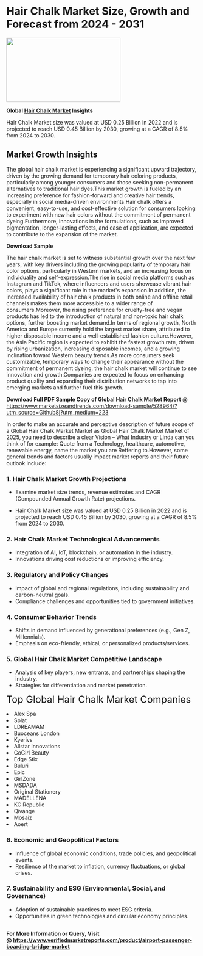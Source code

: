 <H1>Hair Chalk Market Size, Growth and Forecast from 2024 - 2031</H1><img class="aligncenter size-medium wp-image-584254" src="https://thirdeyenews.in/wp-content/uploads/2024/09/Global-Market-Research-300x168.jpeg" alt="" width="300" height="168" /><p><strong>Global&nbsp;<a href="https://www.marketsizeandtrends.com/download-sample/528964/?utm_source=Github8j?utm_medium=223">Hair Chalk Market</a> Insights</strong></p><p>Hair Chalk Market size was valued at USD 0.25 Billion in 2022 and is projected to reach USD 0.45 Billion by 2030, growing at a CAGR of 8.5% from 2024 to 2030.</p><p><h2>Market Growth Insights</h2> <p>The global hair chalk market is experiencing a significant upward trajectory, driven by the growing demand for temporary hair coloring products, particularly among younger consumers and those seeking non-permanent alternatives to traditional hair dyes.This market growth is fueled by an increasing preference for fashion-forward and creative hair trends, especially in social media-driven environments.Hair chalk offers a convenient, easy-to-use, and cost-effective solution for consumers looking to experiment with new hair colors without the commitment of permanent dyeing.Furthermore, innovations in the formulations, such as improved pigmentation, longer-lasting effects, and ease of application, are expected to contribute to the expansion of the market.</p> <p><strong>Download Sample</strong></p> <p>The hair chalk market is set to witness substantial growth over the next few years, with key drivers including the growing popularity of temporary hair color options, particularly in Western markets, and an increasing focus on individuality and self-expression.The rise in social media platforms such as Instagram and TikTok, where influencers and users showcase vibrant hair colors, plays a significant role in the market's expansion.In addition, the increased availability of hair chalk products in both online and offline retail channels makes them more accessible to a wider range of consumers.Moreover, the rising preference for cruelty-free and vegan products has led to the introduction of natural and non-toxic hair chalk options, further boosting market demand.In terms of regional growth, North America and Europe currently hold the largest market share, attributed to higher disposable income and a well-established fashion culture.However, the Asia Pacific region is expected to exhibit the fastest growth rate, driven by rising urbanization, increasing disposable incomes, and a growing inclination toward Western beauty trends.As more consumers seek customizable, temporary ways to change their appearance without the commitment of permanent dyeing, the hair chalk market will continue to see innovation and growth.Companies are expected to focus on enhancing product quality and expanding their distribution networks to tap into emerging markets and further fuel this growth.<p><span class=""><strong>Download Full PDF Sample Copy of Global Hair Chalk Market Report</strong> @ <a href="https://www.marketsizeandtrends.com/download-sample/528964/?utm_source=Github8j?utm_medium=223" target="_blank">https://www.marketsizeandtrends.com/download-sample/528964/?utm_source=Github8j?utm_medium=223</a></span></p><p>In order to make an accurate and perceptive description of future scope of a Global&nbsp;Hair Chalk Market Market as Global&nbsp;Hair Chalk Market Market of 2025, you need to describe a clear Vision &ndash; What Industry or Linda can you think of for example: Quote from a Technology, healthcare, automotive, renewable energy, name the market you are Reffering to.However, some general trends and factors usually impact market reports and their future outlook include:</p><h3>1.&nbsp;<strong>Hair Chalk Market Growth Projections</strong></h3><ul><li>Examine market size trends, revenue estimates and CAGR (Compounded Annual Growth Rate) projections.</li><li><p>Hair Chalk Market size was valued at USD 0.25 Billion in 2022 and is projected to reach USD 0.45 Billion by 2030, growing at a CAGR of 8.5% from 2024 to 2030.</p></li></ul><h3>2.&nbsp;<strong>Hair Chalk Market Technological Advancements</strong></h3><ul><li>Integration of AI, IoT, blockchain, or automation in the industry.</li><li>Innovations driving cost reductions or improving efficiency.</li></ul><h3>3.&nbsp;<strong>Regulatory and Policy Changes</strong></h3><ul><li>Impact of global and regional regulations, including sustainability and carbon-neutral goals.</li><li>Compliance challenges and opportunities tied to government initiatives.</li></ul><h3>4.&nbsp;<strong>Consumer Behavior Trends</strong></h3><ul><li>Shifts in demand influenced by generational preferences (e.g., Gen Z, Millennials).</li><li>Emphasis on eco-friendly, ethical, or personalized products/services.</li></ul><h3>5.&nbsp;<strong>Global Hair Chalk Market Competitive Landscape</strong></h3><ul><li>Analysis of key players, new entrants, and partnerships shaping the industry.</li><li>Strategies for differentiation and market penetration.</li></ul><p data-pm-slice="1 1 []"><span style="color: inherit; font-family: inherit; font-size: 25px;">Top Global Hair Chalk Market Companies</span></p><div class="" data-test-id=""><p><li>Alex Spa</li><li> Splat</li><li> LDREAMAM</li><li> Buoceans London</li><li> Kyerivs</li><li> Allstar Innovations</li><li> GoGirl Beauty</li><li> Edge Stix</li><li> Buluri</li><li> Epic</li><li> GirlZone</li><li> MSDADA</li><li> Original Stationery</li><li> MADELLENA</li><li> KC Republic</li><li> Qivange</li><li> Mosaiz</li><li> Aoert</li></p></div><h3>6.&nbsp;<strong>Economic and Geopolitical Factors</strong></h3><ul><li>Influence of global economic conditions, trade policies, and geopolitical events.</li><li>Resilience of the market to inflation, currency fluctuations, or global crises.</li></ul><h3>7.&nbsp;<strong>Sustainability and ESG (Environmental, Social, and Governance)</strong></h3><ul><li>Adoption of sustainable practices to meet ESG criteria.</li><li>Opportunities in green technologies and circular economy principles.</li></ul><h2><strong style="font-size: 14px;">For More Information or Query, Visit @&nbsp;</strong><a style="background-color: #ffffff; font-size: 14px;" href="https://www.marketsizeandtrends.com/report/hair-chalk-market/" target="_blank">https://www.verifiedmarketreports.com/product/airport-passenger-boarding-bridge-market</a></h2>